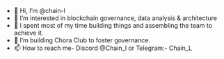 - 👋 Hi, I’m @chain-l
- 👀 I’m interested in blockchain governance, data analysis & architecture
- 🌱 I spent most of my time building things and assembling the team to achieve it.
- 💞️ I’m building Chora Club to foster governance.
- 📫 How to reach me- Discord @Chain_l or Telegram:- Chain_L

<!---
chain-l/chain-l is a ✨ special ✨ repository because its `README.md` (this file) appears on your GitHub profile.
You can click the Preview link to take a look at your changes.
--->
